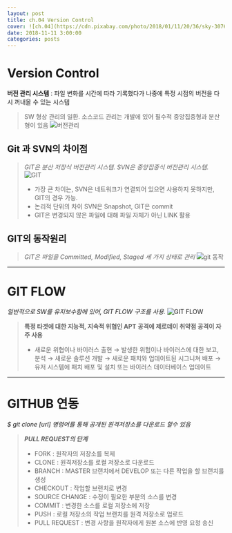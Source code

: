 ```yaml
---
layout: post
title: ch.04 Version Control
cover: ![ch.04](https://cdn.pixabay.com/photo/2018/01/11/20/36/sky-3076863_960_720.jpg)
date: 2018-11-11 3:00:00
categories: posts
---
```


# Version Control

**버전 관리 시스템** : 파일 변화를 시간에 따라 기록했다가 나중에 특정 시점의 버전을 다시 꺼내올 수 있는 시스템
> SW 형상 관리의 일환. 소스코드 관리는 개발에 있어 필수적
> 중앙집중형과 분산형이 있음
> ![버전관리](https://t1.daumcdn.net/cfile/tistory/2294D233596FB2740F)

## Git 과 SVN의 차이점
>*GIT은 분산 저장식 버전관리 시스템. SVN은 중앙집중식 버전관리 시스템.*
![GIT](https://images.contentful.com/emmiduwd41v7/3waconjpiMc6qc86MwESqi/efe37c446005f85adfc945bccbfc6f5e/using-git-like-a-pro_git-vs-svn-01.png)
>* 가장 큰 차이는, SVN은 네트워크가 연결되어 있으면 사용하지 못하지만, GIT의 경우 가능.
>* 논리적 단위의 차이 SVN은 Snapshot, GIT은 commit
>* GIT은 변경되지 않은 파일에 대해 파일 자체가 아닌 LINK 활용


## GIT의 동작원리
>*GIT은 파일을 Committed, Modified, Staged 세 가지 상태로 관리*
![git 동작](https://git-scm.com/book/en/v2/images/areas.png)

---

# GIT FLOW
*일반적으로 SW를 유지보수함에 있어, GIT FLOW 구조를 사용.*
![GIT FLOW](https://i1.wp.com/lanziani.com/slides/gitflow/images/gitflow_1.png)
> **특정 타겟에 대한 지능적, 지속적 위협인 APT 공격에 제로데이 취약점 공격이 자주 사용**
> * 새로운 위협이나 바이러스 출현 → 발생한 위험이나 바이러스에 대한 보고, 분석 → 새로운 솔루션 개발 → 새로운 패치와 업데이트된 시그니쳐 배포 → 유저 시스템에 패치 배포 및 설치 또는 바이러스 데이터베이스 업데이트

---

# GITHUB 연동
*$ git clone [url] 명령어를 통해 공개된 원격저장소를 다운로드 할수 있음*
>***PULL REQUEST의 단계***
>* FORK : 원작자의 저장소를 복제
>* CLONE : 원격저장소를 로컬 저장소로 다운로드
>* BRANCH : MASTER 브랜치에서 DEVELOP 또는 다른 작업을 할 브랜치를 생성
>* CHECKOUT : 작업할 브랜치로 변경
>* SOURCE CHANGE : 수정이 필요한 부분의 소스를 변경
>* COMMIT : 변경한 소스를 로컬 저장소에 저장
>* PUSH : 로컬 저장소의 작업 브랜치를 원격 저장소로 업로드
>* PULL REQUEST : 변경 사항을 원작자에게 원본 소스에 반영 요청 송신
